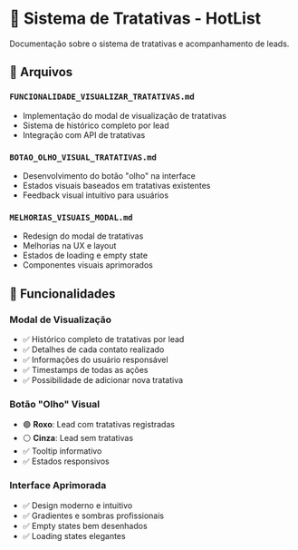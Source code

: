 # 📝 Sistema de Tratativas - HotList

Documentação sobre o sistema de tratativas e acompanhamento de leads.

## 📄 Arquivos

### `FUNCIONALIDADE_VISUALIZAR_TRATATIVAS.md`
- Implementação do modal de visualização de tratativas
- Sistema de histórico completo por lead
- Integração com API de tratativas

### `BOTAO_OLHO_VISUAL_TRATATIVAS.md`
- Desenvolvimento do botão "olho" na interface
- Estados visuais baseados em tratativas existentes
- Feedback visual intuitivo para usuários

### `MELHORIAS_VISUAIS_MODAL.md`
- Redesign do modal de tratativas
- Melhorias na UX e layout
- Estados de loading e empty state
- Componentes visuais aprimorados

## 🎯 Funcionalidades

### Modal de Visualização
- ✅ Histórico completo de tratativas por lead
- ✅ Detalhes de cada contato realizado
- ✅ Informações do usuário responsável
- ✅ Timestamps de todas as ações
- ✅ Possibilidade de adicionar nova tratativa

### Botão "Olho" Visual
- 🟣 **Roxo**: Lead com tratativas registradas
- ⚪ **Cinza**: Lead sem tratativas
- ✅ Tooltip informativo
- ✅ Estados responsivos

### Interface Aprimorada
- ✅ Design moderno e intuitivo
- ✅ Gradientes e sombras profissionais
- ✅ Empty states bem desenhados
- ✅ Loading states elegantes 